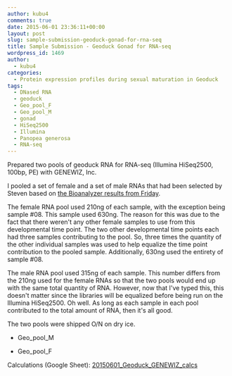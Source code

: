 ```yaml
---
author: kubu4
comments: true
date: 2015-06-01 23:36:11+00:00
layout: post
slug: sample-submission-geoduck-gonad-for-rna-seq
title: Sample Submission - Geoduck Gonad for RNA-seq
wordpress_id: 1469
author:
  - kubu4
categories:
  - Protein expression profiles during sexual maturation in Geoduck
tags:
  - DNased RNA
  - geoduck
  - Geo_pool_F
  - Geo_pool_M
  - gonad
  - HiSeq2500
  - Illumina
  - Panopea generosa
  - RNA-seq
---
```


Prepared two pools of geoduck RNA for RNA-seq (Illumina HiSeq2500, 100bp, PE) with GENEWIZ, Inc.

I pooled a set of female and a set of male RNAs that had been selected by Steven based on [the Bioanalyzer results from Friday](http://onsnetwork.org/kubu4/2015/05/28/bioanalyzer-geoduck-gonad-rna-quality-assessment/).

The female RNA pool used 210ng of each sample, with the exception being sample #08. This sample used 630ng. The reason for this was due to the fact that there weren't any other female samples to use from this developmental time point. The two other developmental time points each had three samples contributing to the pool. So, three times the quantity of the other individual samples was used to help equalize the time point contribution to the pooled sample. Additionally, 630ng used the entirety of sample #08.

The male RNA pool used 315ng of each sample. This number differs from the 210ng used for the female RNAs so that the two pools would end up with the same total quantity of RNA. However, now that I've typed this, this doesn't matter since the libraries will be equalized before being run on the Illumina HiSeq2500. Oh well. As long as each sample in each pool contributed to the total amount of RNA, then it's all good.

The two pools were shipped O/N on dry ice.




    
  * Geo_pool_M

    
  * Geo_pool_F



Calculations (Google Sheet): [20150601_Geoduck_GENEWIZ_calcs](https://docs.google.com/spreadsheets/d/1cqVdYkTjzxc0TI2RV7EAxwO9_yqlKrvWSs4EIDC0WdY/edit?usp=sharing)


